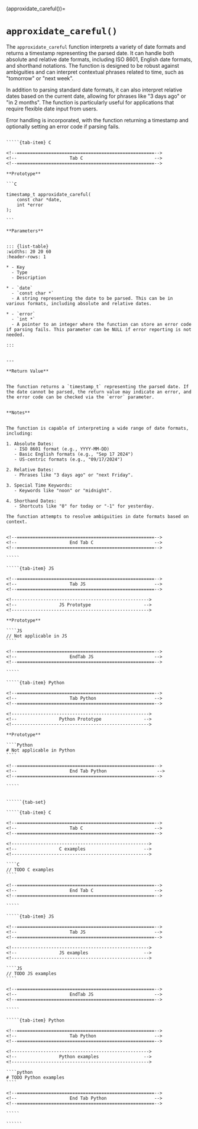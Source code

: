 <!-- ============================================================== -->
(approxidate_careful())=
# `approxidate_careful()`
<!-- ============================================================== -->


The `approxidate_careful` function interprets a variety of date formats and returns a timestamp representing the parsed date. It can handle both absolute and relative date formats, including ISO 8601, English date formats, and shorthand notations. The function is designed to be robust against ambiguities and can interpret contextual phrases related to time, such as "tomorrow" or "next week". 

In addition to parsing standard date formats, it can also interpret relative dates based on the current date, allowing for phrases like "3 days ago" or "in 2 months". The function is particularly useful for applications that require flexible date input from users.

Error handling is incorporated, with the function returning a timestamp and optionally setting an error code if parsing fails.


<!------------------------------------------------------------>
<!--                    Prototypes                          -->
<!------------------------------------------------------------>

``````{tab-set}

`````{tab-item} C

<!--====================================================-->
<!--                    Tab C                           -->
<!--====================================================-->

**Prototype**

```C

timestamp_t approxidate_careful(
    const char *date,
    int *error
);

```

**Parameters**


::: {list-table}
:widths: 20 20 60
:header-rows: 1

* - Key
  - Type
  - Description

* - `date`
  - `const char *`
  - A string representing the date to be parsed. This can be in various formats, including absolute and relative dates.

* - `error`
  - `int *`
  - A pointer to an integer where the function can store an error code if parsing fails. This parameter can be NULL if error reporting is not needed.

:::


---

**Return Value**


The function returns a `timestamp_t` representing the parsed date. If the date cannot be parsed, the return value may indicate an error, and the error code can be checked via the `error` parameter.


**Notes**


The function is capable of interpreting a wide range of date formats, including:

1. Absolute Dates:
   - ISO 8601 format (e.g., YYYY-MM-DD)
   - Basic English formats (e.g., "Sep 17 2024")
   - US-centric formats (e.g., "09/17/2024")

2. Relative Dates:
   - Phrases like "3 days ago" or "next Friday".

3. Special Time Keywords:
   - Keywords like "noon" or "midnight".

4. Shorthand Dates:
   - Shortcuts like "0" for today or "-1" for yesterday.

The function attempts to resolve ambiguities in date formats based on context.


<!--====================================================-->
<!--                    End Tab C                       -->
<!--====================================================-->

`````

`````{tab-item} JS

<!--====================================================-->
<!--                    Tab JS                          -->
<!--====================================================-->

<!---------------------------------------------------->
<!--                JS Prototype                    -->
<!---------------------------------------------------->

**Prototype**

````JS
// Not applicable in JS
````

<!--====================================================-->
<!--                    EndTab JS                       -->
<!--====================================================-->

`````

`````{tab-item} Python

<!--====================================================-->
<!--                    Tab Python                      -->
<!--====================================================-->

<!---------------------------------------------------->
<!--                Python Prototype                -->
<!---------------------------------------------------->

**Prototype**

````Python
# Not applicable in Python
````

<!--====================================================-->
<!--                    End Tab Python                   -->
<!--====================================================-->

`````

``````

<!------------------------------------------------------------>
<!--                    Examples                            -->
<!------------------------------------------------------------>

```````{dropdown} Examples

``````{tab-set}

`````{tab-item} C

<!--====================================================-->
<!--                    Tab C                           -->
<!--====================================================-->

<!---------------------------------------------------->
<!--                C examples                      -->
<!---------------------------------------------------->

````C
// TODO C examples
````

<!--====================================================-->
<!--                    End Tab C                       -->
<!--====================================================-->

`````

`````{tab-item} JS

<!--====================================================-->
<!--                    Tab JS                          -->
<!--====================================================-->

<!---------------------------------------------------->
<!--                JS examples                     -->
<!---------------------------------------------------->

````JS
// TODO JS examples
````

<!--====================================================-->
<!--                    EndTab JS                       -->
<!--====================================================-->

`````

`````{tab-item} Python

<!--====================================================-->
<!--                    Tab Python                      -->
<!--====================================================-->

<!---------------------------------------------------->
<!--                Python examples                 -->
<!---------------------------------------------------->

````python
# TODO Python examples
````

<!--====================================================-->
<!--                    End Tab Python                  -->
<!--====================================================-->

`````

``````

```````

